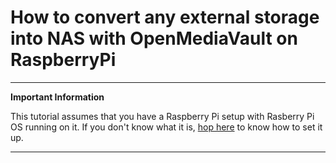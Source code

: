 # How to convert any external storage into NAS with OpenMediaVault on RaspberryPi
***
**Important Information**

This tutorial assumes that you have a Raspberry Pi setup with Rasberry Pi OS running on it. If you don't know what it is, [hop here](https://github.com/SwaroopGiri/Pi_hole_configuration) to know how to set it up.
***

